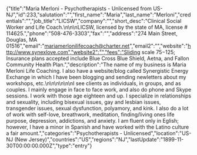 {"title":"Maria Merloni - Psychotherapists - Unlicensed from US-NJ","id":233,"salutation":"","first_name":"Maria","last_name":"Merloni","credentials":"","job_title":"LICSW","company":"","short_desc":"Clinical Social Worker and Life Coach.\n\n\nLICSW, licensed by the state of MA, license # 114625.","phone":"508-476-3303","fax":"","address":"274 Main Street, Douglas, MA 01516","email":"mariamerlonilifecoach@charter.net","email2":"","website":"http://www.synexlove.com","website2":"","fees":"Sliding scale $75-$125; Insurance plans accepted include Blue Cross Blue Shield, Aetna, and Fallon Community Health Plan.","description":"The name of my business is Maria Merloni Life Coaching.  I also have a website/blog called Synergistic Energy Exchange in which I have been blogging and sending newletters about my workshops, etc.\n\n\n\n\n\nI see clients as individuals, in groups, and as couples.  I mainly engage in face to face work, and also do phone and Skype sessions.  I work with those age eighteen and up.  I specialize in relationships and sexuality, including bisexual issues, gay and lesbian issues, transgender issues, sexual dysfunction, polyamory, and kink.  I also do a lot of work with self-love, breathwork, meditation, finding/living ones life purpose, depression, addictions, and anxiety.  I am fluent only in Eglish; however, I have a minor in Spanish and have worked with the Latino culture a fair amount.","categories":"Psychotherapists - Unlicensed","location":"US-NJ (New Jersey)","countries":"US","regions":"NJ","lastUpdate":"1899-11-30T00:00:00.000Z","type":"entry"}
